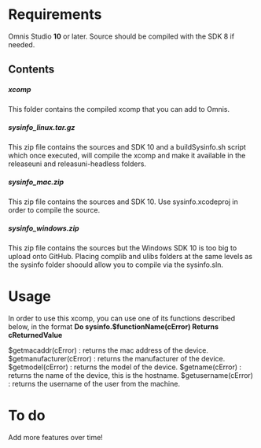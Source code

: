 # Requirements

Omnis Studio **10** or later. Source should be compiled with the SDK 8 if needed.

## Contents

##### xcomp

This folder contains the compiled xcomp that you can add to Omnis.

##### sysinfo_linux.tar.gz

This zip file contains the sources and SDK 10 and a buildSysinfo.sh script which once executed, will compile the xcomp and make it available in the releaseuni and releasuni-headless folders.

##### sysinfo_mac.zip

This zip file contains the sources and SDK 10. Use sysinfo.xcodeproj in order to compile the source.

##### sysinfo_windows.zip

This zip file contains the sources but the Windows SDK 10 is too big to upload onto GitHub. Placing complib and ulibs folders at the same levels as the sysinfo folder shoould allow you to compile via the sysinfo.sln.

# Usage

In order to use this xcomp, you can use one of its functions described below, in the format **Do sysinfo.$functionName(cError) Returns cReturnedValue**

$getmacaddr(cError) : returns the mac address of the device.
$getmanufacturer(cError) : returns the manufacturer of the device.
$getmodel(cError) : returns the model of the device.
$getname(cError) : returns the name of the device, this is the hostname.
$getusername(cError) : returns the username of the user from the machine.

# To do

Add more features over time!
